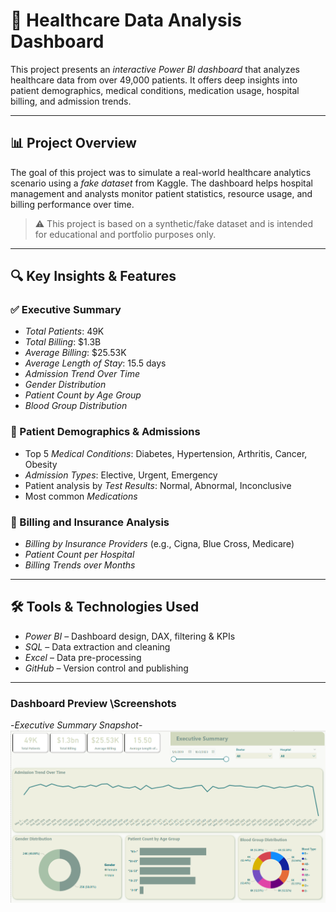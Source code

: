 # 🏥 Healthcare Data Analysis Dashboard

This project presents an *interactive Power BI dashboard* that analyzes healthcare data from over 49,000 patients. It offers deep insights into patient demographics, medical conditions, medication usage, hospital billing, and admission trends.

---

## 📊 Project Overview

The goal of this project was to simulate a real-world healthcare analytics scenario using a *fake dataset* from Kaggle. The dashboard helps hospital management and analysts monitor patient statistics, resource usage, and billing performance over time.

> ⚠️ This project is based on a synthetic/fake dataset and is intended for educational and portfolio purposes only.

---

## 🔍 Key Insights & Features

### ✅ Executive Summary
- *Total Patients*: 49K  
- *Total Billing*: $1.3B  
- *Average Billing*: $25.53K  
- *Average Length of Stay*: 15.5 days  
- *Admission Trend Over Time*  
- *Gender Distribution*  
- *Patient Count by Age Group*  
- *Blood Group Distribution*

### 🧾 Patient Demographics & Admissions
- Top 5 *Medical Conditions*: Diabetes, Hypertension, Arthritis, Cancer, Obesity  
- *Admission Types*: Elective, Urgent, Emergency  
- Patient analysis by *Test Results*: Normal, Abnormal, Inconclusive  
- Most common *Medications*

### 💸 Billing and Insurance Analysis
- *Billing by Insurance Providers* (e.g., Cigna, Blue Cross, Medicare)  
- *Patient Count per Hospital*  
- *Billing Trends over Months*

---

## 🛠️ Tools & Technologies Used

- *Power BI* – Dashboard design, DAX, filtering & KPIs  
- *SQL* – Data extraction and cleaning  
- *Excel* – Data pre-processing  
- *GitHub* – Version control and publishing

---

### Dashboard Preview \Screenshots

-*Executive Summary Snapshot*- ![Dashboard Preview](https://github.com/Mohammed-Aamir2327/Healthcare-Data-Analysis-Dashboard/blob/main/Executive%20Summary%20snapshot.png)
